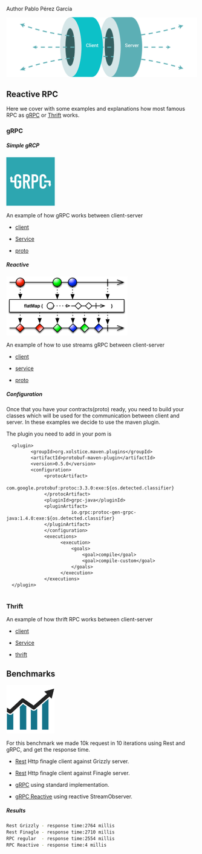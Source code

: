 Author Pablo Pérez García 

![My image](src/main/resources/img/simple.svg)

## Reactive RPC

Here we cover with some examples and explanations how most famous RPC as [gRPC](https://grpc.io/docs/quickstart/) or
 [Thrift](https://thrift.apache.org/) works.

### gRPC

##### Simple gRCP

![My image](src/main/resources/img/grpc.png)

An example of how gRPC works between client-server

* [client](src/main/java/com/politrons/grpc/simple/RpcClient.java)

* [Service](src/main/java/com/politrons/grpc/simple/RpcServiceImpl.java)

* [proto](src/main/proto/rpc_contract.proto)

##### Reactive

![My image](src/main/resources/img/flatMap.png)

An example of how to use streams gRPC between client-server

* [client](src/main/java/com/politrons/grpc/reactive/ReactiveClient.java)

* [service](src/main/java/com/politrons/grpc/reactive/ReactiveServiceImpl.java)

* [proto](src/main/proto/rpc_reactive.proto)

##### Configuration

Once that you have your contracts(proto) ready, you need to build your classes which will 
be used for the communication between client and server.
In these examples we decide to use the maven plugin.

The plugin you need to add in your pom is

```
  <plugin>
         <groupId>org.xolstice.maven.plugins</groupId>
         <artifactId>protobuf-maven-plugin</artifactId>
         <version>0.5.0</version>
         <configuration>
              <protocArtifact>
                        com.google.protobuf:protoc:3.3.0:exe:${os.detected.classifier}
              </protocArtifact>
              <pluginId>grpc-java</pluginId>
              <pluginArtifact>
                        io.grpc:protoc-gen-grpc-java:1.4.0:exe:${os.detected.classifier}
              </pluginArtifact>
              </configuration>
              <executions>
                    <execution>
                        <goals>
                            <goal>compile</goal>
                            <goal>compile-custom</goal>
                        </goals>
                    </execution>
              </executions>
  </plugin>


```

### Thrift

An example of how thrift RPC works between client-server

* [client](src/main/scala/finagle/thrift/rpc/ThriftRPCClient.scala)

* [Service](src/main/scala/finagle/thrift/rpc/ThriftRPCServer.scala)

* [thrift](src/main/scala/finagle/thrift/idl/finagle_scrooge.thrift)


## Benchmarks

![My image](src/main/resources/img/benchmark.png)

For this benchmark we made 10k request in 10 iterations using Rest and gRPC, and get the response time.

* [Rest](src/main/scala/benchmark) Http finagle client against Grizzly server.

* [Rest](src/main/scala/benchmark) Http finagle client against Finagle server.

* [gRPC](src/main/java/com/politrons/grpc/benchmark/regular) using standard implementation.

* [gRPC Reactive](src/main/java/com/politrons/grpc/benchmark/reactive) using reactive StreamObserver.

##### Results

```.bash
Rest Grizzly - response time:2764 millis
Rest Finagle - response time:2710 millis
RPC regular  - response time:2554 millis
RPC Reactive - response time:4 millis
```
